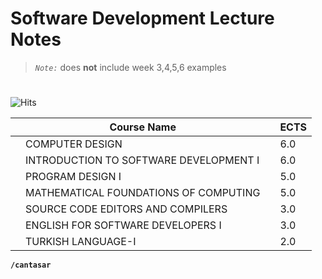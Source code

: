 # Software Development Lecture Notes

> *`Note:`*  does **not** include week 3,4,5,6 examples

#

![Hits](https://hits.seeyoufarm.com/api/count/incr/badge.svg?url=https%3A%2F%2Fgithub.com%cantasar%2Fhit-counter&count_bg=%239D9EF3&title_bg=%235D0070&icon=codeigniter.svg&icon_color=%23EDEDED&title=github.com/cantasar&edge_flat=true)


|	|Course Name||ECTS|
|---|---|---|---|
|   |COMPUTER DESIGN||6.0|
|   |INTRODUCTION TO SOFTWARE DEVELOPMENT I||6.0|
|   |PROGRAM DESIGN I||5.0|
|   |MATHEMATICAL FOUNDATIONS OF COMPUTING||5.0|
|   |SOURCE CODE EDITORS AND COMPILERS||3.0|
|   |ENGLISH FOR SOFTWARE DEVELOPERS I||3.0|
|   |TURKISH LANGUAGE-I||2.0|


**`/cantasar`**

